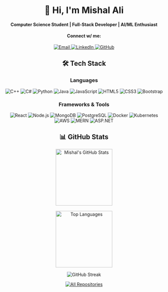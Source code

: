 <h1 align="center">👋 Hi, I'm Mishal Ali</h1>
<h4 align="center">Computer Science Student | Full-Stack Developer | AI/ML Enthusiast</h4>

<h4 align="center">Connect w/ me:</h4>
<p align="center">
  <a href="mailto:mishal45654@gmail.com">
    <img src="https://img.shields.io/badge/Gmail-D14836?style=flat&logo=gmail&logoColor=white" alt="Email">
  </a>
  <a href="https://www.linkedin.com/in/mishal-ali-a50a80131/">
    <img src="https://img.shields.io/badge/LinkedIn-0077B5?style=flat&logo=linkedin&logoColor=white" alt="LinkedIn">
  </a>
  <a href="https://github.com/mishalali-A2">
    <img src="https://img.shields.io/badge/GitHub-181717?style=flat&logo=github&logoColor=white" alt="GitHub">
  </a>
</p>

<h2 align="center">🛠️ Tech Stack</h2>
<h3 align="center">Languages</h3>
<p align="center">
  <img src="https://img.shields.io/badge/-C++-00599C?style=for-the-badge&logo=c%2B%2B&logoColor=white" alt="C++">
  <img src="https://img.shields.io/badge/-C%23-239120?style=for-the-badge&logo=c-sharp&logoColor=white" alt="C#">
  <img src="https://img.shields.io/badge/-Python-3776AB?style=for-the-badge&logo=python&logoColor=white" alt="Python">
  <img src="https://img.shields.io/badge/-Java-ED8B00?style=for-the-badge&logo=openjdk&logoColor=white" alt="Java">
  <img src="https://img.shields.io/badge/-JavaScript-F7DF1E?style=for-the-badge&logo=javascript&logoColor=black" alt="JavaScript">
  <img src="https://img.shields.io/badge/-HTML5-E34F26?style=for-the-badge&logo=html5&logoColor=white" alt="HTML5">
  <img src="https://img.shields.io/badge/-CSS3-1572B6?style=for-the-badge&logo=css3&logoColor=white" alt="CSS3">
  <img src="https://img.shields.io/badge/-Bootstrap-7952B3?style=for-the-badge&logo=bootstrap&logoColor=white" alt="Bootstrap">
</p>

<h3 align="center">Frameworks & Tools</h3>
<p align="center">
  <img src="https://img.shields.io/badge/-React-61DAFB?style=for-the-badge&logo=react&logoColor=black" alt="React">
  <img src="https://img.shields.io/badge/-Node.js-339933?style=for-the-badge&logo=node.js&logoColor=white" alt="Node.js">
  <img src="https://img.shields.io/badge/-MongoDB-47A248?style=for-the-badge&logo=mongodb&logoColor=white" alt="MongoDB">
  <img src="https://img.shields.io/badge/-PostgreSQL-4169E1?style=for-the-badge&logo=postgresql&logoColor=white" alt="PostgreSQL">
  <img src="https://img.shields.io/badge/-Docker-2496ED?style=for-the-badge&logo=docker&logoColor=white" alt="Docker">
  <img src="https://img.shields.io/badge/-Kubernetes-326CE5?style=for-the-badge&logo=kubernetes&logoColor=white" alt="Kubernetes">
  <img src="https://img.shields.io/badge/-AWS-232F3E?style=for-the-badge&logo=amazon-aws&logoColor=white" alt="AWS">
  <img src="https://img.shields.io/badge/-MERN-000000?style=for-the-badge&logo=mongodb&logoColor=47A248" alt="MERN">
  <img src="https://img.shields.io/badge/-ASP.NET-512BD4?style=for-the-badge&logo=.net&logoColor=white" alt="ASP.NET">
</p>
<h2 align="center">📊 GitHub Stats</h2>

<p align="center">
  <a href="https://github.com/mishalali-A2">
    <img height="180em" src="https://github-readme-stats.vercel.app/api?username=mishalali-A2&show_icons=true&theme=radical&include_all_commits=true&count_private=true" alt="Mishal's GitHub Stats" /><br><br>
    <img height="180em" src="https://github-readme-stats.vercel.app/api/top-langs/?username=mishalali-A2&layout=compact&theme=dark&hide=roff,jupyter%20notebook&langs_count=6" alt="Top Languages" />
  </a>
</p>

<p align="center">
  <img src="https://github-readme-streak-stats.herokuapp.com/?user=mishalali-A2&theme=dark&date_format=j%20M%5B%20Y%5D" alt="GitHub Streak" />
</p>

<p align="center">
  <a href="https://github.com/mishalali-A2?tab=repositories">
    <img alt="All Repositories" title="All Repositories" src="https://custom-icon-badges.demolab.com/badge/-All%20Repos-2962FF?style=for-the-badge&logoColor=white&logo=repo"/>
  </a>
<!--   <a href="https://github.com/mishalali-A2?tab=stars">
    <img alt="Total Stars" title="Total Stars" src="https://custom-icon-badges.demolab.com/badge/-Total%20Stars-yellow?style=for-the-badge&logoColor=white&logo=star"/>
  </a> -->
</p>
